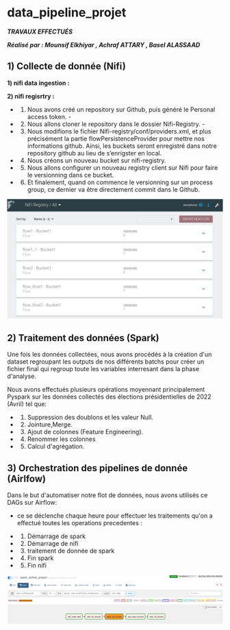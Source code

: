 # data_pipeline_projet

***TRAVAUX EFFECTUÉS***

***Réalisé par : Mounsif Elkhiyar , Achraf ATTARY , Basel ALASSAAD***

## 1) Collecte de donnée (Nifi)

**1) nifi data ingestion :**

**2) nifi regisrtry :**
- 1) Nous avons créé un repository sur Github, puis généré le Personal access token. - 
- 2) Nous allons cloner le repository dans le dossier Nifi-Registry. - 
- 3) Nous modifions le fichier Nifi-registry/conf/providers.xml, et plus précisément la partie flowPersistenceProvider pour mettre nos informations github. Ainsi, les buckets seront enregistré dans notre repository github au lieu de s’enrigster en local. 
- 4) Nous créons un nouveau bucket sur nifi-registry. 
- 5) Nous allons configurer un nouveau registry client sur Nifi pour faire le versionning dans ce bucket. 
- 6) Et finalement, quand on commence le versionning sur un process group, ce dernier va être directement commit dans le Github.

![enter image description here](https://github.com/MonDataa/data_pipeline_projet/blob/master/nifi/nifi_registry_flow.PNG)

## 2) Traitement des données (Spark)
Une fois les données collectées, nous avons procédés à la création d'un dataset regroupant les outputs de nos différents batchs pour créer un fichier final qui regroup toute les variables interresant dans la phase d'analyse.

Nous avons effectués plusieurs opérations moyennant principalement Pyspark sur les données collectés des élections présidentielles de 2022 (Avril) tel que:

- 1) Suppression des doublons et les valeur Null.
- 2) Jointure,Merge.
- 3) Ajout de colonnes (Feature Engineering).
- 4) Renommer les colonnes
- 5) Calcul d'agrégation.

## 3) Orchestration des pipelines de donnée (Airlfow)

Dans le but d'automatiser notre flot de données, nous avons utilisés ce DAGs sur Airflow:

- ce se déclenche chaque heure pour effectuer les traitements qu'on a effectué toutes les operations precedentes :

- 1) Démarrage de spark
- 2) Démarrage de nifi
- 3) traitement de donnée de spark
- 4) Fin spark
- 5) Fin nifi

![enter image description here](https://github.com/MonDataa/data_pipeline_projet/blob/master/airflow/airflow_dag.PNG)

